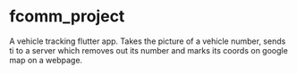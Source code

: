 # fcomm_project

A vehicle tracking flutter app.
Takes the picture of a vehicle number, sends ti to a server which removes out its number and marks its coords on google map on a webpage.
